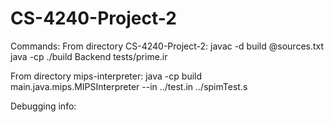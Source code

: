 # CS-4240-Project-2

Commands: From directory CS-4240-Project-2:
javac -d build @sources.txt
java -cp ./build Backend tests/prime.ir

From directory mips-interpreter:
java -cp build main.java.mips.MIPSInterpreter --in ../test.in ../spimTest.s

Debugging info:
